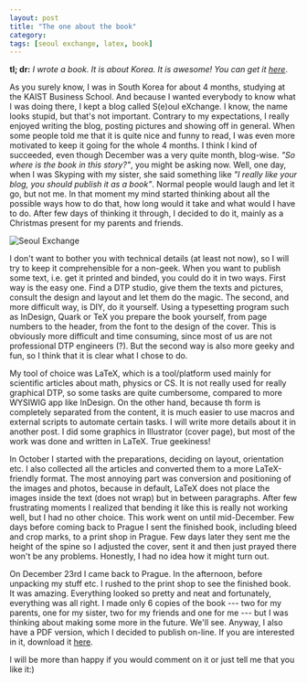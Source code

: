 ```yaml
---
layout: post
title: "The one about the book"
category: 
tags: [seoul exchange, latex, book]
---
```


__tl; dr:__ *I wrote a book. It is about Korea. It is awesome! You can get it [here][book]*.

As you surely know, I was in South Korea for about 4 months, studying at the KAIST Business School. And because I wanted everybody to know what I was doing there, I kept a blog called S(e)oul eXchange. I know, the name looks stupid, but that's not important. Contrary to my expectations, I really enjoyed writing the blog, posting pictures and showing off in general. When some people told me that it is quite nice and funny to read, I was even more motivated to keep it going for the whole 4 months. I think I kind of succeeded, even though December was a very quite month, blog-wise. _"So where is the book in this story?"_, you might be asking now. Well, one day, when I was Skyping with my sister, she said something like _"I really like your blog, you should publish it as a book"_. Normal people would laugh and let it go, but not me. In that moment my mind started thinking about all the possible ways how to do that, how long would it take and what would I have to do. After few days of thinking it through, I decided to do it, mainly as a Christmas present for my parents and friends.

![Seoul Exchange](http://dl.dropbox.com/u/3296535/img/se.jpg)

I don't want to bother you with technical details (at least not now), so I will try to keep it comprehensible for a non-geek. When you want to publish some text, i.e. get it printed and binded, you could do it in two ways. First way is the easy one. Find a DTP studio, give them the texts and pictures, consult the design and layout and let them do the magic. The second, and more difficult way, is DIY, do it yourself. Using a typesetting program such as InDesign, Quark or TeX you prepare the book yourself, from page numbers to the header, from the font to the design of the cover. This is obviously more difficult and time consuming, since most of us are not professional DTP engineers (?). But the second way is also more geeky and fun, so I think that it is clear what I chose to do.

My tool of choice was LaTeX, which is a tool/platform used mainly for scientific articles about math, physics or CS. It is not really used for really graphical DTP, so some tasks are quite cumbersome, compared to more WYSIWIG app like InDesign. On the other hand, because th form is completely separated from the content, it is much easier to use macros and external scripts to automate certain tasks. I will write more details about it in another post. I did some graphics in Illustrator (cover page), but most of the work was done and written in LaTeX. True geekiness! 

In October I started with the preparations, deciding on layout, orientation etc. I also collected all the articles and converted them to a more LaTeX-friendly format. The most annoying part was conversion and positioning of the images and photos, because in default, LaTeX does not place the images inside the text (does not wrap) but in between paragraphs. After few frustrating moments I realized that bending it like this is really not working well, but I had no other choice. This work went on until mid-December. Few days before coming back to Prague I sent the finished book, including bleed and crop marks, to a print shop in Prague. Few days later they sent me the height of the spine so I adjusted the cover, sent it and then just prayed there won't be any problems. Honestly, I had no idea how it might turn out.

On December 23rd I came back to Prague. In the afternoon, before unpacking my stuff etc. I rushed to the print shop to see the finished book. It was amazing. Everything looked so pretty and neat and fortunately, everything was all right. I made only 6 copies of the book --- two for my parents, one for my sister, two for my friends and one for me --- but I was thinking about making some more in the future. We'll see. Anyway, I also have a PDF version, which I decided to publish on-line. If you are interested in it, download it [here][book].

I will be more than happy if you would comment on it or just tell me that you like it:)

[book]: http://dl.dropbox.com/u/3296535/Seoul_Exchange_lo.pdf 
